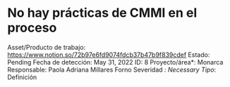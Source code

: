 # No hay prácticas de CMMI en el proceso

Asset/Producto de trabajo: https://www.notion.so/72b97e6fd9074fdcb37b47b9f839cdef 
Estado: Pending
Fecha de detección: May 31, 2022
ID: 8
Proyecto/área*: Monarca
Responsable: Paola Adriana Millares Forno
Severidad *: Necessary
Tipo*: Definición